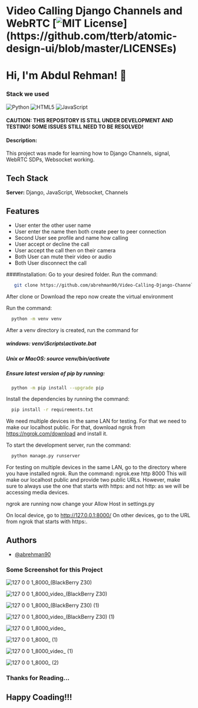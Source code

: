 # Video Calling Django Channels and WebRTC [![MIT License](https://img.shields.io/apm/l/atomic-design-ui.svg?)](https://github.com/tterb/atomic-design-ui/blob/master/LICENSEs)

# Hi, I'm Abdul Rehman! 👋

<!-- ![Anurag's GitHub stats](https://github-readme-stats.vercel.app/api?username=abrehman90&hide=contribs,prs&count_private=true&show_icons=true&theme=dark) -->

### Stack we used
![Python](https://img.shields.io/badge/python-3670A0?style=for-the-badge&logo=python&logoColor=ffdd54)
![HTML5](https://img.shields.io/badge/html5-%23E34F26.svg?style=for-the-badge&logo=html5&logoColor=white)
![JavaScript](https://img.shields.io/badge/javascript-%23323330.svg?style=for-the-badge&logo=javascript&logoColor=%23F7DF1E)

#### CAUTION: THIS REPOSITORY IS STILL UNDER DEVELOPMENT AND TESTING! SOME ISSUES STILL NEED TO BE RESOLVED!

#### Description:
 This project was made for learning how to Django Channels, signal, WebRTC SDPs, Websocket working.

## Tech Stack
**Server:** Django, JavaScript, Websocket, Channels  
 ## Features

- User enter the other user name 
- User enter the name then both create peer to peer connection
- Second User see profile and name how calling
- User accept or decline the call 
- User accept the call then on their camera
- Both User can mute their video or audio
- Both User disconnect the call 

####Installation: 
Go to your desired folder.
Run the command:
```bash
   git clone https://github.com/abrehman90/Video-Calling-Django-Channels-and-WebRTC.git
```
After clone or Download the repo now create the virtual environment

Run the command:
```bash
  python -m venv venv
```

After a venv directory is created, run the command for 
##### windows: venv\Scripts\activate.bat 
##### Unix or MacOS: source venv/bin/activate

##### Ensure latest version of pip by running: 
  
```bash
  python -m pip install --upgrade pip
```
Install the dependencies by running the command:

```bash
  pip install -r requirements.txt
```
We need multiple devices in the same LAN for testing. For that we need to make our localhost public. For that, download ngrok from https://ngrok.com/download and install it.

To start the development server, run the command:
```bash
  python manage.py runserver
```
For testing on multiple devices in the same LAN, go to the directory where you have installed ngrok. Run the command: ngrok.exe http 8000 This will make our localhost public and provide two public URLs. However, make sure to always use the one that starts with https: and not http: as we will be accessing media devices.

ngrok are running now change your Allow Host in settings.py

On local device, go to http://127.0.0.1:8000/ On other devices, go to the URL from ngrok that starts with https:.

## Authors
- [@abrehman90](https://github.com/abrehman90)

### Some Screenshot for this Project

![127 0 0 1_8000_(BlackBerry Z30)](https://user-images.githubusercontent.com/79878896/147876872-65d36330-6857-471c-863a-0a1bd704bcc6.png)

![127 0 0 1_8000_video_(BlackBerry Z30)](https://user-images.githubusercontent.com/79878896/147876879-5d5d1751-ab5f-440f-8977-e25249a1971a.png)

![127 0 0 1_8000_(BlackBerry Z30) (1)](https://user-images.githubusercontent.com/79878896/147876897-daa464aa-f3e0-400f-ad8b-9b340d0eb705.png)

![127 0 0 1_8000_video_(BlackBerry Z30) (1)](https://user-images.githubusercontent.com/79878896/147876902-bda6a3a3-f862-4ed9-aacb-24227ae83e17.png)

![127 0 0 1_8000_video_](https://user-images.githubusercontent.com/79878896/147876911-e65cadc2-3ee3-4d4a-ba17-174c5b76f261.png)

![127 0 0 1_8000_ (1)](https://user-images.githubusercontent.com/79878896/147876926-e86236b5-512f-44e0-a6d6-599997bba103.png)

![127 0 0 1_8000_video_ (1)](https://user-images.githubusercontent.com/79878896/147876943-7bc5459d-35f0-42d7-af2e-0ca59c2a6125.png)

![127 0 0 1_8000_ (2)](https://user-images.githubusercontent.com/79878896/147876946-fb99b7d0-28cc-44a8-bf02-28d4943f166f.png)

### Thanks for Reading...

## Happy Coading!!!

